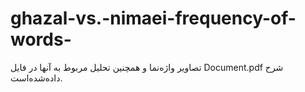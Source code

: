 # ghazal-vs.-nimaei-frequency-of-words-

تصاویر واژه‌نما و همچنین تحلیل مربوط به آنها در فایل Document.pdf شرح داده‌شده‌است.
